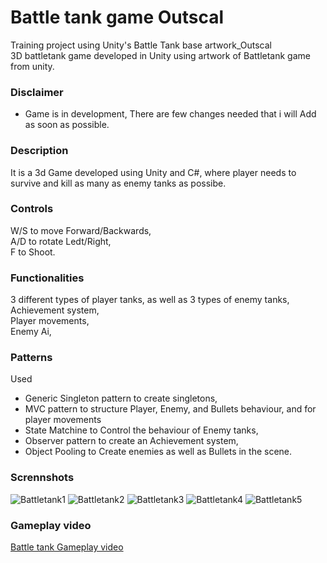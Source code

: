 # Battle tank game Outscal
Training project using Unity's Battle Tank base artwork_Outscal <br>
3D battletank game developed in Unity using artwork of Battletank game from unity.

### Disclaimer
 - Game is in development, There are few changes needed that i will Add as soon as possible.

### Description
It is a 3d Game developed using Unity and C#, where player needs to survive and kill as many as enemy tanks as possibe.

### Controls
W/S to move Forward/Backwards, <br>
A/D to rotate Ledt/Right, <br>
F to Shoot.

### Functionalities
3 different types of player tanks, as well as 3 types of enemy tanks,
Achievement system, <br>
Player movements, <br>
Enemy Ai,

### Patterns
Used
- Generic Singleton pattern to create singletons, <br>
- MVC pattern to structure Player, Enemy, and Bullets behaviour, and for player movements
- State Matchine to Control the behaviour of Enemy tanks,
- Observer pattern to create an Achievement system,
- Object Pooling to Create enemies as well as Bullets in the scene.

### Scrennshots
![Battletank1](https://github.com/SiddharthVarde22/battle-tank-game_Outscal/assets/118422811/37688661-9e97-41b8-ad88-bae849b9f675)
![Battletank2](https://github.com/SiddharthVarde22/battle-tank-game_Outscal/assets/118422811/e013a61a-ef1a-4977-a259-de993a8a690a)
![Battletank3](https://github.com/SiddharthVarde22/battle-tank-game_Outscal/assets/118422811/26c58532-aa26-47dd-8c1b-bd834a4d99b0)
![Battletank4](https://github.com/SiddharthVarde22/battle-tank-game_Outscal/assets/118422811/a7ec12ee-20fd-4778-953b-a56ef7e702bf)
![Battletank5](https://github.com/SiddharthVarde22/battle-tank-game_Outscal/assets/118422811/aaeb0864-0ee7-4616-92df-580885cefd57)


### Gameplay video
[Battle tank Gameplay video](https://youtu.be/kxpliUhFolI)
